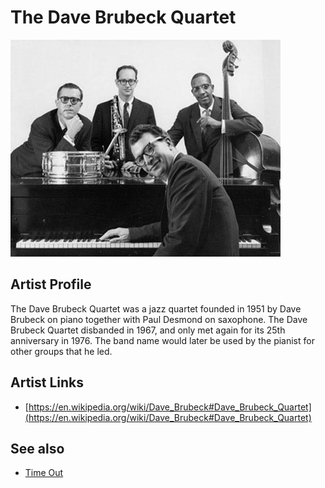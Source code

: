 # The Dave Brubeck Quartet

![](../../assets/artists/The_Dave_Brubeck_Quartet.png)

## Artist Profile

The Dave Brubeck Quartet was a jazz quartet founded in 1951 by Dave Brubeck on piano together with Paul Desmond on saxophone. The Dave Brubeck Quartet disbanded in 1967, and only met again for its 25th anniversary in 1976. The band name would later be used by the pianist for other groups that he led.

## Artist Links

- [https://en.wikipedia.org/wiki/Dave_Brubeck#Dave_Brubeck_Quartet](https://en.wikipedia.org/wiki/Dave_Brubeck#Dave_Brubeck_Quartet)


## See also

- [Time Out](Time_Out.md)

